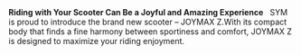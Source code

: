 ﻿---
type: pres
item: 90
cat: maxiscooters-9
---

<div>
<strong>Riding with Your Scooter Can Be a Joyful and Amazing Experience</strong>
 
SYM is proud to introduce the brand new scooter – JOYMAX Z.With its compact body that finds a fine harmony between sportiness and comfort, JOYMAX Z is designed to maximize your riding enjoyment.
 
</div>
